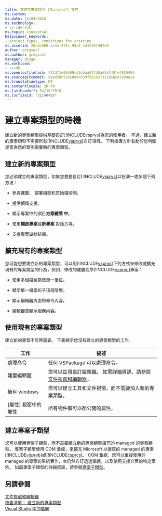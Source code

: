 ```yaml
---
title: 當建立專案類型 |Microsoft 文件
ms.custom: ''
ms.date: 11/04/2016
ms.technology:
- vs-ide-sdk
ms.topic: conceptual
helpviewer_keywords:
- project types, conditions for creating
ms.assetid: 26adc860-ee4a-4f5c-95e1-e41b207dd7e6
author: gregvanl
ms.author: gregvanl
manager: douge
ms.workload:
- vssdk
ms.openlocfilehash: 732d71e09d00cd5dbaa077b8a62e240fe401540b
ms.sourcegitcommit: 6a9d5bd75e50947659fd6c837111a6a547884e2a
ms.translationtype: MT
ms.contentlocale: zh-TW
ms.lasthandoff: 04/16/2018
ms.locfileid: "31140416"
---
```

# <a name="when-to-create-project-types"></a>建立專案類型的時機
建立新的專案類型提供基礎自訂[!INCLUDE[vsprvs](../../code-quality/includes/vsprvs_md.md)]為您的使用者。 不過，建立新的專案類型不需要所有[!INCLUDE[vsprvs](../../code-quality/includes/vsprvs_md.md)]自訂項目。 下列指導方針有助於您判斷是否為您的案例需要新的專案類型。  
  
## <a name="create-a-new-project-type"></a>建立新的專案類型  
 您必須建立的專案類型，如果您想要自訂[!INCLUDE[vsprvs](../../code-quality/includes/vsprvs_md.md)]以扮演一或多個下列方法：  
  
-   參與建置、 部署組態和原始檔控制。  
  
-   提供偵錯支援。  
  
-   顯示專案中的項目**方案總管 中**。  
  
-   使用**開啟專案**或**新專案** 對話方塊。  
  
-   支援專案巢狀結構。  
  
## <a name="extend-an-existing-project-type"></a>擴充現有的專案類型  
 您可能想要建立新的專案類型，可以用[!INCLUDE[vsprvs](../../code-quality/includes/vsprvs_md.md)]下列方式來修改或擴充現有的專案類型的行為，例如，修改的建置程序[!INCLUDE[vcprvc](../../code-quality/includes/vcprvc_md.md)]專案：  
  
-   使用多個檔案當做單一單位。  
  
-   顯示單一檔案的子項目階層。  
  
-   顯示編輯器周圍的命令內容。  
  
-   編輯器會顯示服務內容。  
  
## <a name="use-an-existing-project-type"></a>使用現有的專案類型  
 建立新的專案不有時需要。 下表顯示您沒有建立的專案類型的工作。  
  
|工作|描述|  
|----------|-----------------|  
|處理命令|任何 VSPackage 可以處理命令。|  
|建置編輯器|您可以註冊自訂編輯器。 如需詳細資訊，請參閱[文件視窗和編輯器](http://msdn.microsoft.com/en-us/603625e1-62b6-413a-bc44-089346e166bc)。|  
|擁有 windows|您可以建立工具和文件視窗，而不需要加入新的專案類型。|  
|[屬性] 視窗中的屬性|所有物件都可以都公開的屬性。|  
  
## <a name="create-a-project-subtype"></a>建立專案子類型  
 您可以使用專案子類型，而不需要建立新的專案類型擴充的 managed 的專案類型。 專案子類型使用 COM 彙總，來擴充 Microsoft 以撰寫的 managed 的專案[!INCLUDE[vbprvb](../../code-quality/includes/vbprvb_md.md)]或[!INCLUDE[csprcs](../../data-tools/includes/csprcs_md.md)]。 COM 彙總，您可以重複使用的 managed 的專案的系統實作，並仍然自訂透過彙總，以及使用支援介面的特定案例。 如需專案子類型的詳細資訊，請參閱[專案子類型](../../extensibility/internals/project-subtypes.md)。  
  
## <a name="see-also"></a>另請參閱  
 [文件視窗和編輯器](http://msdn.microsoft.com/en-us/603625e1-62b6-413a-bc44-089346e166bc)   
 [檢查清單： 建立新的專案類型](../../extensibility/internals/checklist-creating-new-project-types.md)   
 [Visual Studio 中的階層](../../extensibility/internals/hierarchies-in-visual-studio.md)